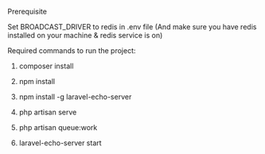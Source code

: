 Prerequisite

Set BROADCAST_DRIVER to redis in .env file (And make sure you have redis installed on your machine & redis service is on)

Required commands to run the project:

1) composer install

2) npm install

3) npm install -g laravel-echo-server

4) php artisan serve

5) php artisan queue:work

6) laravel-echo-server start
